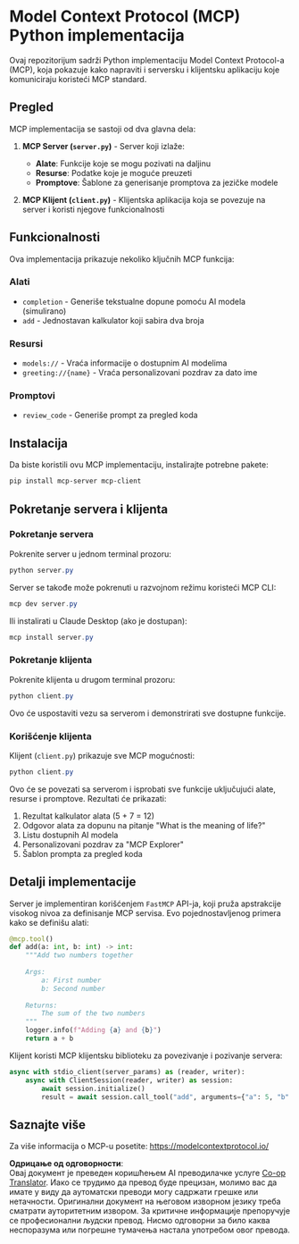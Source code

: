 <!--
CO_OP_TRANSLATOR_METADATA:
{
  "original_hash": "706b9b075dc484b73a053e6e9c709b4b",
  "translation_date": "2025-05-25T13:33:40+00:00",
  "source_file": "04-PracticalImplementation/samples/python/README.md",
  "language_code": "sr"
}
-->
# Model Context Protocol (MCP) Python implementacija

Ovaj repozitorijum sadrži Python implementaciju Model Context Protocol-a (MCP), koja pokazuje kako napraviti i serversku i klijentsku aplikaciju koje komuniciraju koristeći MCP standard.

## Pregled

MCP implementacija se sastoji od dva glavna dela:

1. **MCP Server (`server.py`)** - Server koji izlaže:
   - **Alate**: Funkcije koje se mogu pozivati na daljinu
   - **Resurse**: Podatke koje je moguće preuzeti
   - **Promptove**: Šablone za generisanje promptova za jezičke modele

2. **MCP Klijent (`client.py`)** - Klijentska aplikacija koja se povezuje na server i koristi njegove funkcionalnosti

## Funkcionalnosti

Ova implementacija prikazuje nekoliko ključnih MCP funkcija:

### Alati
- `completion` - Generiše tekstualne dopune pomoću AI modela (simulirano)
- `add` - Jednostavan kalkulator koji sabira dva broja

### Resursi
- `models://` - Vraća informacije o dostupnim AI modelima
- `greeting://{name}` - Vraća personalizovani pozdrav za dato ime

### Promptovi
- `review_code` - Generiše prompt za pregled koda

## Instalacija

Da biste koristili ovu MCP implementaciju, instalirajte potrebne pakete:

```powershell
pip install mcp-server mcp-client
```

## Pokretanje servera i klijenta

### Pokretanje servera

Pokrenite server u jednom terminal prozoru:

```powershell
python server.py
```

Server se takođe može pokrenuti u razvojnom režimu koristeći MCP CLI:

```powershell
mcp dev server.py
```

Ili instalirati u Claude Desktop (ako je dostupan):

```powershell
mcp install server.py
```

### Pokretanje klijenta

Pokrenite klijenta u drugom terminal prozoru:

```powershell
python client.py
```

Ovo će uspostaviti vezu sa serverom i demonstrirati sve dostupne funkcije.

### Korišćenje klijenta

Klijent (`client.py`) prikazuje sve MCP mogućnosti:

```powershell
python client.py
```

Ovo će se povezati sa serverom i isprobati sve funkcije uključujući alate, resurse i promptove. Rezultati će prikazati:

1. Rezultat kalkulator alata (5 + 7 = 12)
2. Odgovor alata za dopunu na pitanje "What is the meaning of life?"
3. Listu dostupnih AI modela
4. Personalizovani pozdrav za "MCP Explorer"
5. Šablon prompta za pregled koda

## Detalji implementacije

Server je implementiran korišćenjem `FastMCP` API-ja, koji pruža apstrakcije visokog nivoa za definisanje MCP servisa. Evo pojednostavljenog primera kako se definišu alati:

```python
@mcp.tool()
def add(a: int, b: int) -> int:
    """Add two numbers together
    
    Args:
        a: First number
        b: Second number
    
    Returns:
        The sum of the two numbers
    """
    logger.info(f"Adding {a} and {b}")
    return a + b
```

Klijent koristi MCP klijentsku biblioteku za povezivanje i pozivanje servera:

```python
async with stdio_client(server_params) as (reader, writer):
    async with ClientSession(reader, writer) as session:
        await session.initialize()
        result = await session.call_tool("add", arguments={"a": 5, "b": 7})
```

## Saznajte više

Za više informacija o MCP-u posetite: https://modelcontextprotocol.io/

**Одрицање од одговорности**:  
Овај документ је преведен коришћењем AI преводилачке услуге [Co-op Translator](https://github.com/Azure/co-op-translator). Иако се трудимо да превод буде прецизан, молимо вас да имате у виду да аутоматски преводи могу садржати грешке или нетачности. Оригинални документ на његовом изворном језику треба сматрати ауторитетним извором. За критичне информације препоручује се професионални људски превод. Нисмо одговорни за било каква неспоразума или погрешне тумачења настала употребом овог превода.